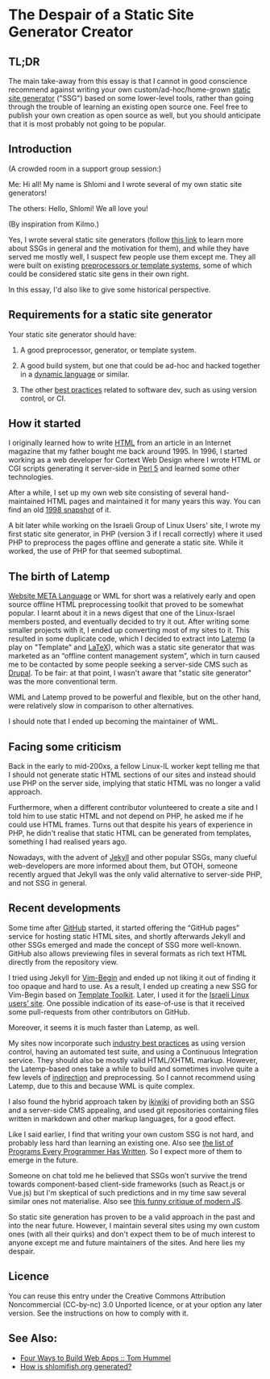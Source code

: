 ---
---

# The Despair of a Static Site Generator Creator

## TL;DR

The main take-away from this essay is that I cannot in good conscience
recommend against writing your own custom/ad-hoc/home-grown [static site
generator](https://davidwalsh.name/introduction-static-site-generators)
("SSG") based on some lower-level tools, rather than going through the
trouble of learning an existing open source one. Feel free to publish
your own creation as open source as well, but you should anticipate that
it is most probably not going to be popular.

## Introduction

(A crowded room in a support group session:)

Me: Hi all! My name is Shlomi and I wrote several of my own static site
generators!

The others: Hello, Shlomi! We all love you!

(By inspiration from Kilmo.)

Yes, I wrote several static site generators (follow [this
link](https://davidwalsh.name/introduction-static-site-generators) to
learn more about SSGs in general and the motivation for them), and while
they have served me mostly well, I suspect few people use them except
me. They all were built on existing [preprocessors or template
systems](http://www.shlomifish.org/open-source/resources/text-processing-tools/),
some of which could be considered static site gens in their own right.

In this essay, I'd also like to give some historical perspective.

## Requirements for a static site generator

Your static site generator should have:

1.  A good preprocessor, generator, or template system.

2.  A good build system, but one that could be ad-hoc and hacked
    together in a [dynamic
    language](https://en.wikipedia.org/wiki/Dynamic_programming_language)
    or similar.

3.  The other [best
    practices](https://github.com/shlomif/Freenode-programming-channel-FAQ/blob/master/FAQ.mdwn#what-are-some-best-practices-in-programming-that-i-should-adopt)
    related to software dev, such as using version control, or CI.

## How it started

I originally learned how to write
[HTML](https://en.wikipedia.org/wiki/HTML) from an article in an
Internet magazine that my father bought me back around 1995. In 1996, I
started working as a web developer for Cortext Web Design where I wrote
HTML or CGI scripts generating it server-side in [Perl
5](https://en.wikipedia.org/wiki/Perl) and learned some other
technologies.

After a while, I set up my own web site consisting of several
hand-maintained HTML pages and maintained it for many years this way.
You can find an old [1998
snapshot](http://www.shlomifish.org/meta/old-site-snapshots/) of it.

A bit later while working on the Israeli Group of Linux Users' site, I
wrote my first static site generator, in PHP (version 3 if I recall
correctly) where it used PHP to preprocess the pages offline and
generate a static site. While it worked, the use of PHP for that seemed
suboptimal.

## The birth of Latemp

[Website META
Language](http://www.shlomifish.org/open-source/projects/website-meta-language/)
or WML for short was a relatively early and open source offline HTML
preprocessing toolkit that proved to be somewhat popular. I learnt about
it in a news digest that one of the Linux-Israel members posted, and
eventually decided to try it out. After writing some smaller projects
with it, I ended up converting most of my sites to it. This resulted in
some duplicate code, which I decided to extract into
[Latemp](http://www.shlomifish.org/open-source/projects/latemp/) (a play
on "Template" and [LaTeX](https://en.wikipedia.org/wiki/LaTeX)), which
was a static site generator that was marketed as an “offline content
management system”, which in turn caused me to be contacted by some
people seeking a server-side CMS such as
[Drupal](https://en.wikipedia.org/wiki/Drupal). To be fair: at that
point, I wasn't aware that "static site generator" was the more
conventional term.

WML and Latemp proved to be powerful and flexible, but on the other
hand, were relatively slow in comparison to other alternatives.

I should note that I ended up becoming the maintainer of WML.

## Facing some criticism

Back in the early to mid-200xs, a fellow Linux-IL worker kept telling me
that I should not generate static HTML sections of our sites and instead
should use PHP on the server side, implying that static HTML was no
longer a valid approach.

Furthermore, when a different contributor volunteered to create a site
and I told him to use static HTML and not depend on PHP, he asked me if
he could use HTML frames. Turns out that despite his years of experience
in PHP, he didn't realise that static HTML can be generated from
templates, something I had realised years ago.

Nowadays, with the advent of
[Jekyll](https://en.wikipedia.org/wiki/Jekyll_%28software%29) and other
popular SSGs, many clueful web-developers are more informed about them,
but OTOH, someone recently argued that Jekyll was the only valid
alternative to server-side PHP, and not SSG in general.

## Recent developments

Some time after [GitHub](https://en.wikipedia.org/wiki/GitHub) started,
it started offering the “GitHub pages” service for hosting static HTML
sites, and shortly afterwards Jekyll and other SSGs emerged and made the
concept of SSG more well-known. GitHub also allows previewing files in
several formats as rich text HTML directly from the repository view.

I tried using Jekyll for [Vim-Begin](http://vim.begin-site.org/) and
ended up not liking it out of finding it too opaque and hard to use. As
a result, I ended up creating a new SSG for Vim-Begin based on [Template
Toolkit](https://en.wikipedia.org/wiki/Template_Toolkit). Later, I used
it for the [Israeli Linux users’ site](http://www.linux.org.il/). One
possible indication of its ease-of-use is that it received some
pull-requests from other contributors on GitHub.

Moreover, it seems it is much faster than Latemp, as well.

My sites now incorporate such [industry best
practices](https://perlhacks.com/2012/03/you-must-hate-version-control-systems/)
as using version control, having an automated test suite, and using a
Continuous Integration service. They should also be mostly valid
HTML/XHTML markup. However, the Latemp-based ones take a while to build
and sometimes involve quite a few levels of
[indirection](https://en.wikipedia.org/wiki/Indirection) and
preprocessing. So I cannot recommend using Latemp, due to this and
because WML is quite complex.

I also found the hybrid approach taken by
[ikiwiki](https://en.wikipedia.org/wiki/Ikiwiki) of providing both an
SSG and a server-side CMS appealing, and used git repositories
containing files written in markdown and other markup languages, for a
good effect.

Like I said earlier, I find that writing your own custom SSG is not
hard, and probably less hard than learning an existing one. Also see
[ţhe list of Programs Every Programmer Has
Written](http://www.shlomifish.org/humour/bits/Programs-Every-Programmer-has-Written/).
So I expect more of them to emerge in the future.

Someone on chat told me he believed that SSGs won’t survive the trend
towards component-based client-side frameworks (such as React.js or
Vue.js) but I'm skeptical of such predictions and in my time saw several
similar ones not materialise. Also see [this funny critique of modern
JS](https://hackernoon.com/how-it-feels-to-learn-javascript-in-2016-d3a717dd577f).

So static site generation has proven to be a valid approach in the past
and into the near future. However, I maintain several sites using my own
custom ones (with all their quirks) and don't expect them to be of much
interest to anyone except me and future maintainers of the sites. And
here lies my despair.

## Licence

You can reuse this entry under the Creative Commons Attribution
Noncommercial (CC-by-nc) 3.0 Unported licence, or at your option any
later version. See the instructions on how to comply with it.

## See Also:

- [Four Ways to Build Web Apps :: Tom
  Hummel](https://tomhummel.com/posts/four-web-apps/)
- [How is shlomifish.org
  generated?](https://www.shlomifish.org/meta/FAQ/#how_site_is_generated)
